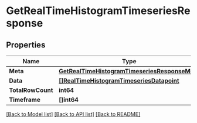 # GetRealTimeHistogramTimeseriesResponse

## Properties
Name | Type | Description | Notes
------------ | ------------- | ------------- | -------------
**Meta** | [**GetRealTimeHistogramTimeseriesResponseMeta**](GetRealTimeHistogramTimeseriesResponse_meta.md) |  | [optional] 
**Data** | [**[]RealTimeHistogramTimeseriesDatapoint**](RealTimeHistogramTimeseriesDatapoint.md) |  | [optional] 
**TotalRowCount** | **int64** |  | [optional] 
**Timeframe** | **[]int64** |  | [optional] 

[[Back to Model list]](../README.md#documentation-for-models) [[Back to API list]](../README.md#documentation-for-api-endpoints) [[Back to README]](../README.md)


